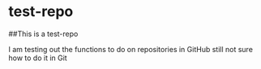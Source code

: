 # test-repo
##This is a test-repo

I am testing out the functions to do on repositories in GitHub
still not sure how to do it in Git
